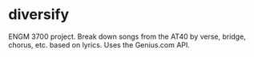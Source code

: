# diversify
ENGM 3700 project. Break down songs from the AT40 by verse, bridge, chorus, etc. based on lyrics. Uses the Genius.com API.

